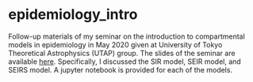 # epidemiology_intro

Follow-up materials of my seminar on the introduction to compartmental models in epidemiology in May 2020 given at University of Tokyo Theoretical Astrophysics (UTAP) group. The slides of the seminar are available [here](utapseminar2020.pdf). Specifically, I discussed the SIR model, SEIR model, and SEIRS model. A jupyter notebook is provided for each of the models.
